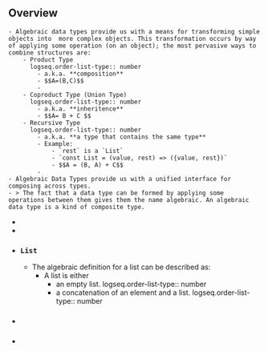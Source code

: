 ## Overview
	- Algebraic data types provide us with a means for transforming simple objects into  more complex objects. This transformation occurs by way of applying some operation (on an object); the most pervasive ways to combine structures are:
		- Product Type
		  logseq.order-list-type:: number
			- a.k.a. **composition**
			- $$A=(B,C)$$
			-
		- Coproduct Type (Union Type)
		  logseq.order-list-type:: number
			- a.k.a. **inheritence**
			- $$A= B + C $$
		- Recursive Type
		  logseq.order-list-type:: number
			- a.k.a. **a type that contains the same type**
			- Example:
				- `rest` is a `List`
				- `const List = (value, rest) => ({value, rest})`
				- $$A = (B, A) + C$$
			-
	- Algebraic Data Types provide us with a unified interface for composing across types.
	- > The fact that a data type can be formed by applying some operations between them gives them the name algebraic. An algebraic data type is a kind of composite type.
-
-
- ### `List`
	- The algebraic definition for a list can be described as:
		- A list is either
			- an empty list.
			  logseq.order-list-type:: number
			- a concatenation of an element and a list.
			  logseq.order-list-type:: number
- ###
-